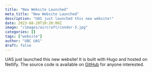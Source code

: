 ```yaml
---
title: "New Website Launched"
meta_title: "New Website Launched"
description: "UAS just launched this new website!"
date: 2023-08-20T10:20:00Z
image: "/images/aircraft/condor-3.jpg"
categories: []
tags: ["website"]
author: "UBC UAS"
draft: false
---
```


UAS just launched this new website! It is built with Hugo and hosted on Netlify. The source code is available on [GitHub](https://github.com/ubcuas/ubcuas.com/) for anyone interested.
